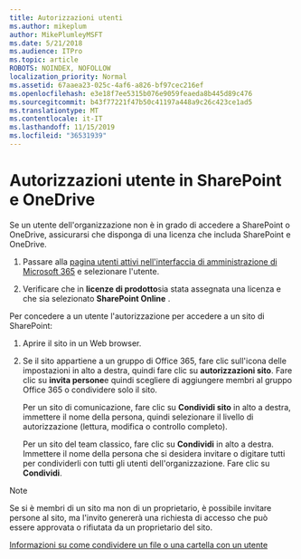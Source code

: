 ```yaml
---
title: Autorizzazioni utenti
ms.author: mikeplum
author: MikePlumleyMSFT
ms.date: 5/21/2018
ms.audience: ITPro
ms.topic: article
ROBOTS: NOINDEX, NOFOLLOW
localization_priority: Normal
ms.assetid: 67aaea23-025c-4af6-a826-bf97cec216ef
ms.openlocfilehash: e3e18f7ee5315b076e9059feaeda8b445d89c476
ms.sourcegitcommit: b43f77221f47b50c41197a448a9c26c423ce1ad5
ms.translationtype: MT
ms.contentlocale: it-IT
ms.lasthandoff: 11/15/2019
ms.locfileid: "36531939"
---
```

# <a name="user-permissions-in-sharepoint-and-onedrive"></a>Autorizzazioni utente in SharePoint e OneDrive

Se un utente dell'organizzazione non è in grado di accedere a SharePoint o OneDrive, assicurarsi che disponga di una licenza che includa SharePoint e OneDrive. 
  
1. Passare alla [pagina utenti attivi nell'interfaccia di amministrazione di Microsoft 365](https://portal.office.com/adminportal/home#/users) e selezionare l'utente. 
    
2. Verificare che in **licenze di prodotto**sia stata assegnata una licenza e che sia selezionato **SharePoint Online** . 
    
 Per concedere a un utente l'autorizzazione per accedere a un sito di SharePoint: 
  
1. Aprire il sito in un Web browser.
    
2. Se il sito appartiene a un gruppo di Office 365, fare clic sull'icona delle impostazioni in alto a destra, quindi fare clic su **autorizzazioni sito**. Fare clic su **invita persone**e quindi scegliere di aggiungere membri al gruppo Office 365 o condividere solo il sito. 
    
    Per un sito di comunicazione, fare clic su **Condividi sito** in alto a destra, immettere il nome della persona, quindi selezionare il livello di autorizzazione (lettura, modifica o controllo completo). 
    
    Per un sito del team classico, fare clic su **Condividi** in alto a destra. Immettere il nome della persona che si desidera invitare o digitare tutti per condividerli con tutti gli utenti dell'organizzazione. Fare clic su **Condividi**.
    
> [!NOTE]
> Se si è membri di un sito ma non di un proprietario, è possibile invitare persone al sito, ma l'invito genererà una richiesta di accesso che può essere approvata o rifiutata da un proprietario del sito. 
  
[Informazioni su come condividere un file o una cartella con un utente](https://go.microsoft.com/fwlink/?linkid=533408)
  

